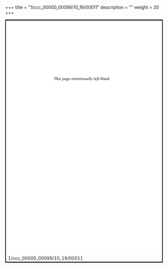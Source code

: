 +++
title = "1/ccc_00000_00099/10_19/00011"
description = ""
weight = 20
+++

<table style="border:2px solid black;max-width:800px;max-height:800px;" 
><tr><td>
<img class="center-fit-jpg"
src="/jpg_/out_jpg_dbc_011.jpg">
1/ccc_00000_00099/10_19/00011
</img></td></tr></table>
